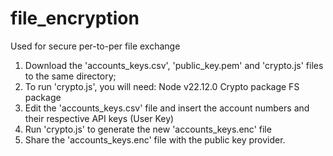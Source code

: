 # file_encryption
Used for secure per-to-per file exchange
1. Download the 'accounts_keys.csv', 'public_key.pem' and 'crypto.js' files to the same directory;
2. To run 'crypto.js', you will need:
  Node v22.12.0
  Crypto package
  FS package
3. Edit the 'accounts_keys.csv' file and insert the account numbers and their respective API keys (User Key)
4. Run 'crypto.js' to generate the new 'accounts_keys.enc' file
5. Share the 'accounts_keys.enc' file with the public key provider.
